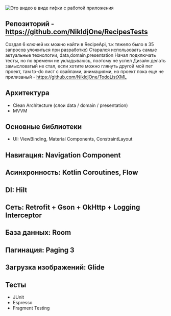 ![Это видео в виде гифки с работой приложения](./Screen_Recording.gif)
## Репозиторий - https://github.com/NikldjOne/RecipesTests
Создал 6 ключей их можно найти в RecipeApi, т.к тяжело было в 35 запросов уложиться при разработке)
Старался использовать самые актуальные технологии, data,domain,presentation
Начал подключать тесты, но по времени не укладываюсь, поэтому не успел
Дизайн делать замысловатый не стал, если хотите можно глянуть другой мой пет проект, там to-do лист с свайпами, анимациями, 
но проект пока еще не прилизаный - https://github.com/NikldjOne/TodoListXML


## Архитектура
- Clean Architecture (слои data / domain / presentation)
- MVVM

## Основные библиотеки
- UI: ViewBinding, Material Components, ConstraintLayout

## Навигация: Navigation Component

## Асинхронность: Kotlin Coroutines, Flow

## DI: Hilt

## Сеть: Retrofit + Gson + OkHttp + Logging Interceptor

## База данных: Room

## Пагинация: Paging 3

## Загрузка изображений: Glide

## Тесты
- JUnit
- Espresso
- Fragment Testing
